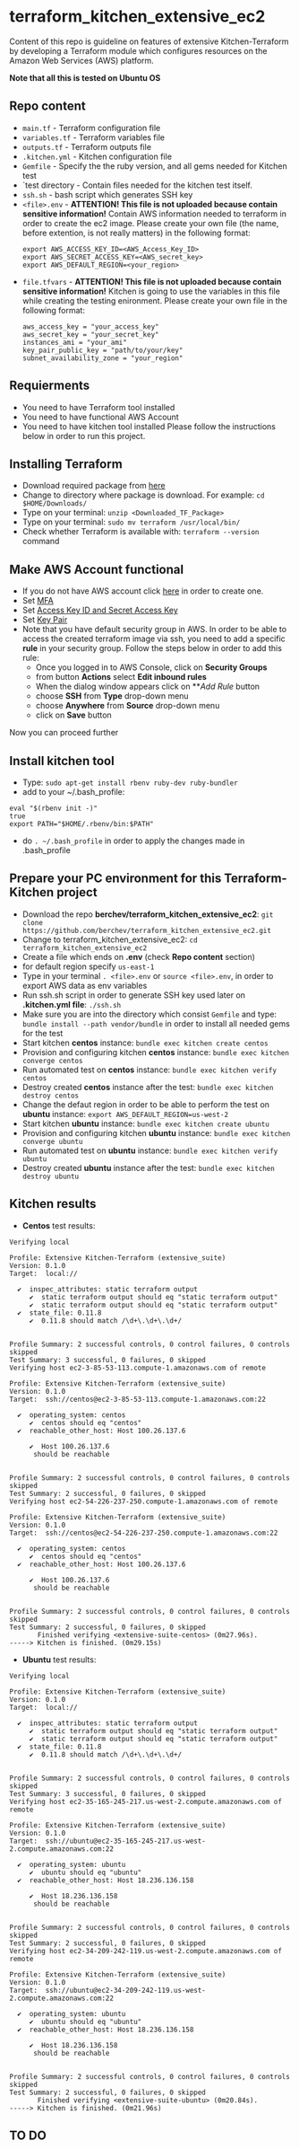 # terraform_kitchen_extensive_ec2
Content of this repo is guideline on features of extensive Kitchen-Terraform by developing a Terraform module which configures resources on the Amazon Web Services (AWS) platform.

**Note that all this is tested on Ubuntu OS**

## Repo content
- `main.tf` - Terraform configuration file
- `variables.tf` - Terraform variables file
- `outputs.tf` - Terraform outputs file 
- `.kitchen.yml` - Kitchen configuration file
- `Gemfile` -  Specify the the ruby version, and all gems needed for Kitchen test
- `test directory - Contain files needed for the kitchen test itself.
- `ssh.sh` - bash script which generates SSH key 
- `<file>.env` - **ATTENTION! This file is not uploaded because contain sensitive information!** Contain AWS information needed to terraform in order to create the ec2 image. Please create your own file (the name, before extention, is not really matters) in the following format:
  ```
  export AWS_ACCESS_KEY_ID=<AWS_Access_Key_ID>
  export AWS_SECRET_ACCESS_KEY=<AWS_secret_key>
  export AWS_DEFAULT_REGION=<your_region>
  ```
- `file.tfvars` - **ATTENTION! This file is not uploaded because contain sensitive information!** Kitchen is going to use the variables in this file while creating the testing enironment. Please create your own file in the following format:
  ```
  aws_access_key = "your_access_key"
  aws_secret_key = "your_secret_key"
  instances_ami = "your_ami"
  key_pair_public_key = "path/to/your/key"
  subnet_availability_zone = "your_region"

  ```
## Requierments
- You need to have Terraform tool installed
- You need to have functional AWS Account
- You need to have kitchen tool installed
Please follow the instructions below in order to run this project.

## Installing **Terraform**
- Download required package from [here](https://www.terraform.io/downloads.html)
- Change to directory where package is download. For example: `cd $HOME/Downloads/` 
- Type on your terminal: `unzip <Downloaded_TF_Package>`
- Type on your terminal: `sudo mv terraform /usr/local/bin/`
- Check whether Terraform is available with:  `terraform --version` command

## Make **AWS Account** functional
- If you do not have AWS account click [here](https://aws.amazon.com/premiumsupport/knowledge-center/create-and-activate-aws-account/) in order to create one.
- Set [MFA](https://docs.aws.amazon.com/general/latest/gr/aws-sec-cred-types.html#multi-factor-authentication)
- Set [Access Key ID and Secret Access Key ](https://docs.aws.amazon.com/general/latest/gr/aws-sec-cred-types.html#access-keys-and-secret-access-keys)
- Set [Key Pair](https://docs.aws.amazon.com/general/latest/gr/aws-sec-cred-types.html#key-pairs)
- Note that you have default security group in AWS. In order to be able to access the created terraform image via ssh, you need to add a specific **rule** in your security group. Follow the steps below in order to add this rule:
  - Once you logged in to AWS Console, click on **Security Groups**
  - from button **Actions** select **Edit inbound rules**
  - When the dialog window appears click on ***Add Rule* button
  - choose **SSH** from **Type** drop-down menu 
  - choose **Anywhere** from **Source** drop-down menu 
  - click on **Save** button

Now you can proceed further

## Install  **kitchen** tool
- Type: `sudo apt-get install rbenv ruby-dev ruby-bundler`
- add to your ~/.bash_profile: 
```
eval "$(rbenv init -)"
true
export PATH="$HOME/.rbenv/bin:$PATH"
```
- do `. ~/.bash_profile` in order to apply the changes made in .bash_profile 

## Prepare your PC environment for this **Terraform-Kitchen project**
- Download the repo **berchev/terraform_kitchen_extensive_ec2**: `git clone https://github.com/berchev/terraform_kitchen_extensive_ec2.git`
- Change to terraform_kitchen_extensive_ec2: `cd terraform_kitchen_extensive_ec2`
- Create a file which ends on **.env** (check **Repo content** section)
- for default region specify `us-east-1`
- Type in your terminal `. <file>.env` or `source <file>.env`, in order to export AWS data as env variables   
- Run ssh.sh script in order to generate SSH key used later on **.kitchen.yml file**: `./ssh.sh`
-  Make sure you are into the directory which consist `Gemfile` and type: `bundle install --path vendor/bundle` in order to install all needed gems for the test
- Start kitchen **centos** instance: `bundle exec kitchen create centos`
- Provision and configuring kitchen **centos** instance: `bundle exec kitchen converge centos`
- Run automated test on **centos** instance: `bundle exec kitchen verify centos`
- Destroy created **centos** instance after the test: `bundle exec kitchen destroy centos`
- Change the defaut region in order to be able to perform the test on **ubuntu** instance: `export AWS_DEFAULT_REGION=us-west-2` 
- Start kitchen **ubuntu** instance: `bundle exec kitchen create ubuntu`
- Provision and configuring kitchen **ubuntu** instance: `bundle exec kitchen converge ubuntu`
- Run automated test on **ubuntu** instance: `bundle exec kitchen verify ubuntu`
- Destroy created **ubuntu** instance after the test: `bundle exec kitchen destroy ubuntu`

## Kitchen results
- **Centos** test results:
```
Verifying local

Profile: Extensive Kitchen-Terraform (extensive_suite)
Version: 0.1.0
Target:  local://

  ✔  inspec_attributes: static terraform output
     ✔  static terraform output should eq "static terraform output"
     ✔  static terraform output should eq "static terraform output"
  ✔  state_file: 0.11.8
     ✔  0.11.8 should match /\d+\.\d+\.\d+/


Profile Summary: 2 successful controls, 0 control failures, 0 controls skipped
Test Summary: 3 successful, 0 failures, 0 skipped
Verifying host ec2-3-85-53-113.compute-1.amazonaws.com of remote

Profile: Extensive Kitchen-Terraform (extensive_suite)
Version: 0.1.0
Target:  ssh://centos@ec2-3-85-53-113.compute-1.amazonaws.com:22

  ✔  operating_system: centos
     ✔  centos should eq "centos"
  ✔  reachable_other_host: Host 100.26.137.6

     ✔  Host 100.26.137.6
      should be reachable


Profile Summary: 2 successful controls, 0 control failures, 0 controls skipped
Test Summary: 2 successful, 0 failures, 0 skipped
Verifying host ec2-54-226-237-250.compute-1.amazonaws.com of remote

Profile: Extensive Kitchen-Terraform (extensive_suite)
Version: 0.1.0
Target:  ssh://centos@ec2-54-226-237-250.compute-1.amazonaws.com:22

  ✔  operating_system: centos
     ✔  centos should eq "centos"
  ✔  reachable_other_host: Host 100.26.137.6

     ✔  Host 100.26.137.6
      should be reachable


Profile Summary: 2 successful controls, 0 control failures, 0 controls skipped
Test Summary: 2 successful, 0 failures, 0 skipped
       Finished verifying <extensive-suite-centos> (0m27.96s).
-----> Kitchen is finished. (0m29.15s)
```

- **Ubuntu** test results:
```
Verifying local

Profile: Extensive Kitchen-Terraform (extensive_suite)
Version: 0.1.0
Target:  local://

  ✔  inspec_attributes: static terraform output
     ✔  static terraform output should eq "static terraform output"
     ✔  static terraform output should eq "static terraform output"
  ✔  state_file: 0.11.8
     ✔  0.11.8 should match /\d+\.\d+\.\d+/


Profile Summary: 2 successful controls, 0 control failures, 0 controls skipped
Test Summary: 3 successful, 0 failures, 0 skipped
Verifying host ec2-35-165-245-217.us-west-2.compute.amazonaws.com of remote

Profile: Extensive Kitchen-Terraform (extensive_suite)
Version: 0.1.0
Target:  ssh://ubuntu@ec2-35-165-245-217.us-west-2.compute.amazonaws.com:22

  ✔  operating_system: ubuntu
     ✔  ubuntu should eq "ubuntu"
  ✔  reachable_other_host: Host 18.236.136.158

     ✔  Host 18.236.136.158
      should be reachable


Profile Summary: 2 successful controls, 0 control failures, 0 controls skipped
Test Summary: 2 successful, 0 failures, 0 skipped
Verifying host ec2-34-209-242-119.us-west-2.compute.amazonaws.com of remote

Profile: Extensive Kitchen-Terraform (extensive_suite)
Version: 0.1.0
Target:  ssh://ubuntu@ec2-34-209-242-119.us-west-2.compute.amazonaws.com:22

  ✔  operating_system: ubuntu
     ✔  ubuntu should eq "ubuntu"
  ✔  reachable_other_host: Host 18.236.136.158

     ✔  Host 18.236.136.158
      should be reachable


Profile Summary: 2 successful controls, 0 control failures, 0 controls skipped
Test Summary: 2 successful, 0 failures, 0 skipped
       Finished verifying <extensive-suite-ubuntu> (0m20.84s).
-----> Kitchen is finished. (0m21.96s)
```

## TO DO
